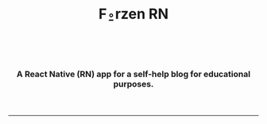 <h1 align="center">
<br>
F⍛rzen RN
<br>
<br>
</h1>

<h3 align="center">

<br>

A React Native (RN) app for a self-help blog for educational purposes.

<br>

</h3>

<hr>

<br>